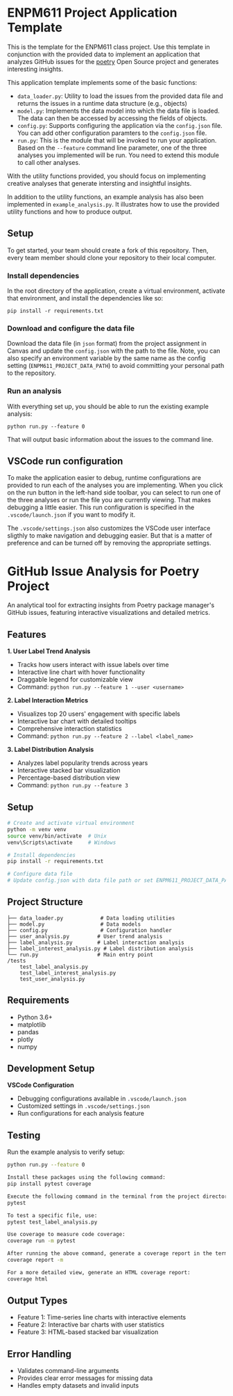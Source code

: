 # ENPM611 Project Application Template

This is the template for the ENPM611 class project. Use this template in conjunction with the provided data to implement an application that analyzes GitHub issues for the [poetry](https://github.com/python-poetry/poetry/issues) Open Source project and generates interesting insights.

This application template implements some of the basic functions:

- `data_loader.py`: Utility to load the issues from the provided data file and returns the issues in a runtime data structure (e.g., objects)
- `model.py`: Implements the data model into which the data file is loaded. The data can then be accessed by accessing the fields of objects.
- `config.py`: Supports configuring the application via the `config.json` file. You can add other configuration paramters to the `config.json` file.
- `run.py`: This is the module that will be invoked to run your application. Based on the `--feature` command line parameter, one of the three analyses you implemented will be run. You need to extend this module to call other analyses.

With the utility functions provided, you should focus on implementing creative analyses that generate intersting and insightful insights.

In addition to the utility functions, an example analysis has also been implemented in `example_analysis.py`. It illustrates how to use the provided utility functions and how to produce output.

## Setup

To get started, your team should create a fork of this repository. Then, every team member should clone your repository to their local computer. 


### Install dependencies

In the root directory of the application, create a virtual environment, activate that environment, and install the dependencies like so:

```
pip install -r requirements.txt
```

### Download and configure the data file

Download the data file (in `json` format) from the project assignment in Canvas and update the `config.json` with the path to the file. Note, you can also specify an environment variable by the same name as the config setting (`ENPM611_PROJECT_DATA_PATH`) to avoid committing your personal path to the repository.


### Run an analysis

With everything set up, you should be able to run the existing example analysis:

```
python run.py --feature 0
```

That will output basic information about the issues to the command line.


## VSCode run configuration

To make the application easier to debug, runtime configurations are provided to run each of the analyses you are implementing. When you click on the run button in the left-hand side toolbar, you can select to run one of the three analyses or run the file you are currently viewing. That makes debugging a little easier. This run configuration is specified in the `.vscode/launch.json` if you want to modify it.

The `.vscode/settings.json` also customizes the VSCode user interface sligthly to make navigation and debugging easier. But that is a matter of preference and can be turned off by removing the appropriate settings.

# GitHub Issue Analysis for Poetry Project

An analytical tool for extracting insights from Poetry package manager's GitHub issues, featuring interactive visualizations and detailed metrics.

## Features

**1. User Label Trend Analysis**
- Tracks how users interact with issue labels over time
- Interactive line chart with hover functionality
- Draggable legend for customizable view
- Command: `python run.py --feature 1 --user <username>`

**2. Label Interaction Metrics**
- Visualizes top 20 users' engagement with specific labels
- Interactive bar chart with detailed tooltips
- Comprehensive interaction statistics
- Command: `python run.py --feature 2 --label <label_name>`

**3. Label Distribution Analysis**
- Analyzes label popularity trends across years
- Interactive stacked bar visualization
- Percentage-based distribution view
- Command: `python run.py --feature 3`

## Setup

```bash
# Create and activate virtual environment
python -m venv venv
source venv/bin/activate  # Unix
venv\Scripts\activate     # Windows

# Install dependencies
pip install -r requirements.txt

# Configure data file
# Update config.json with data file path or set ENPM611_PROJECT_DATA_PATH environment variable
```

## Project Structure

```
├── data_loader.py            # Data loading utilities
├── model.py                  # Data models
├── config.py                 # Configuration handler
├── user_analysis.py         # User trend analysis
├── label_analysis.py        # Label interaction analysis
├── label_interest_analysis.py # Label distribution analysis
└── run.py                   # Main entry point
/tests
    test_label_analysis.py
    test_label_interest_analysis.py
    test_user_analysis.py
```

## Requirements

- Python 3.6+
- matplotlib
- pandas
- plotly
- numpy

## Development Setup

**VSCode Configuration**
- Debugging configurations available in `.vscode/launch.json`
- Customized settings in `.vscode/settings.json`
- Run configurations for each analysis feature

## Testing

Run the example analysis to verify setup:
```bash
python run.py --feature 0

Install these packages using the following command:
pip install pytest coverage

Execute the following command in the terminal from the project directory:
pytest

To test a specific file, use:
pytest test_label_analysis.py

Use coverage to measure code coverage:
coverage run -m pytest

After running the above command, generate a coverage report in the terminal:
coverage report -m

For a more detailed view, generate an HTML coverage report:
coverage html

```

## Output Types

- Feature 1: Time-series line charts with interactive elements
- Feature 2: Interactive bar charts with user statistics
- Feature 3: HTML-based stacked bar visualization

## Error Handling

- Validates command-line arguments
- Provides clear error messages for missing data
- Handles empty datasets and invalid inputs